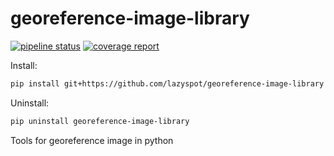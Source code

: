 # georeference-image-library
[![pipeline status](https://gitlab.com/lazyspot/georeference-image-library/badges/master/pipeline.svg)](https://gitlab.com/lazyspot/georeference-image-library/commits/master) [![coverage report](https://gitlab.com/lazyspot/georeference-image-library/badges/master/coverage.svg)](https://gitlab.com/lazyspot/georeference-image-library/commits/master)

Install:
```bash
pip install git+https://github.com/lazyspot/georeference-image-library
```

Uninstall:
```bash
pip uninstall georeference-image-library
```


Tools for georeference image in python